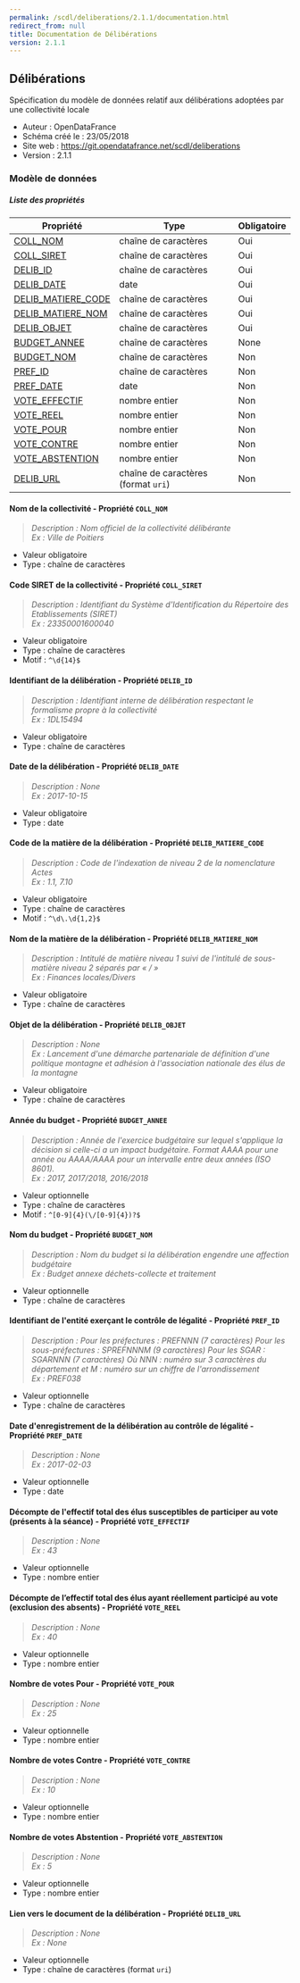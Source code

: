 ```yaml
---
permalink: /scdl/deliberations/2.1.1/documentation.html
redirect_from: null
title: Documentation de Délibérations
version: 2.1.1
---
```


## Délibérations

Spécification du modèle de données relatif aux délibérations adoptées par une collectivité locale

- Auteur : OpenDataFrance
- Schéma créé le : 23/05/2018
- Site web : https://git.opendatafrance.net/scdl/deliberations
- Version : 2.1.1

### Modèle de données


##### Liste des propriétés
| Propriété | Type | Obligatoire |
| -- | -- | -- |
| [COLL_NOM](#nom-de-la-collectivité---propriété-coll_nom) | chaîne de caractères  | Oui |
| [COLL_SIRET](#code-siret-de-la-collectivité---propriété-coll_siret) | chaîne de caractères  | Oui |
| [DELIB_ID](#identifiant-de-la-délibération---propriété-delib_id) | chaîne de caractères  | Oui |
| [DELIB_DATE](#date-de-la-délibération---propriété-delib_date) | date  | Oui |
| [DELIB_MATIERE_CODE](#code-de-la-matière-de-la-délibération---propriété-delib_matiere_code) | chaîne de caractères  | Oui |
| [DELIB_MATIERE_NOM](#nom-de-la-matière-de-la-délibération---propriété-delib_matiere_nom) | chaîne de caractères  | Oui |
| [DELIB_OBJET](#objet-de-la-délibération---propriété-delib_objet) | chaîne de caractères  | Oui |
| [BUDGET_ANNEE](#année-du-budget---propriété-budget_annee) | chaîne de caractères  | None |
| [BUDGET_NOM](#nom-du-budget---propriété-budget_nom) | chaîne de caractères  | Non |
| [PREF_ID](#identifiant-de-l'entité-exerçant-le-contrôle-de-légalité---propriété-pref_id) | chaîne de caractères  | Non |
| [PREF_DATE](#date-d'enregistrement-de-la-délibération-au-contrôle-de-légalité---propriété-pref_date) | date  | Non |
| [VOTE_EFFECTIF](#décompte-de-l'effectif-total-des-élus-susceptibles-de-participer-au-vote-(présents-à-la-séance)---propriété-vote_effectif) | nombre entier  | Non |
| [VOTE_REEL](#décompte-de-l’effectif-total-des-élus-ayant-réellement-participé-au-vote-(exclusion-des-absents)---propriété-vote_reel) | nombre entier  | Non |
| [VOTE_POUR](#nombre-de-votes-pour---propriété-vote_pour) | nombre entier  | Non |
| [VOTE_CONTRE](#nombre-de-votes-contre---propriété-vote_contre) | nombre entier  | Non |
| [VOTE_ABSTENTION](#nombre-de-votes-abstention---propriété-vote_abstention) | nombre entier  | Non |
| [DELIB_URL](#lien-vers-le-document-de-la-délibération---propriété-delib_url) | chaîne de caractères (format `uri`) | Non |

#### Nom de la collectivité - Propriété `COLL_NOM`

> *Description : Nom officiel de la collectivité délibérante<br/>Ex : Ville de Poitiers*
- Valeur obligatoire
- Type : chaîne de caractères

#### Code SIRET de la collectivité - Propriété `COLL_SIRET`

> *Description : Identifiant du Système d'Identification du Répertoire des Etablissements (SIRET)<br/>Ex : 23350001600040*
- Valeur obligatoire
- Type : chaîne de caractères
- Motif : `^\d{14}$`

#### Identifiant de la délibération - Propriété `DELIB_ID`

> *Description : Identifiant interne de délibération respectant le formalisme propre à la collectivité<br/>Ex : 1DL15494*
- Valeur obligatoire
- Type : chaîne de caractères

#### Date de la délibération - Propriété `DELIB_DATE`

> *Description : None<br/>Ex : 2017-10-15*
- Valeur obligatoire
- Type : date

#### Code de la matière de la délibération - Propriété `DELIB_MATIERE_CODE`

> *Description : Code de l'indexation de niveau 2 de la nomenclature Actes<br/>Ex : 1.1, 7.10*
- Valeur obligatoire
- Type : chaîne de caractères
- Motif : `^\d\.\d{1,2}$`

#### Nom de la matière de la délibération - Propriété `DELIB_MATIERE_NOM`

> *Description : Intitulé de matière niveau 1 suivi de l'intitulé de sous-matière niveau 2 séparés par « / »<br/>Ex : Finances locales/Divers*
- Valeur obligatoire
- Type : chaîne de caractères

#### Objet de la délibération - Propriété `DELIB_OBJET`

> *Description : None<br/>Ex : Lancement d'une démarche partenariale de définition d'une politique montagne et adhésion à l'association nationale des élus de la montagne*
- Valeur obligatoire
- Type : chaîne de caractères

#### Année du budget - Propriété `BUDGET_ANNEE`

> *Description : Année de l'exercice budgétaire sur lequel s'applique la décision si celle-ci a un impact budgétaire. Format AAAA pour une année ou AAAA/AAAA pour un intervalle entre deux années (ISO 8601).<br/>Ex : 2017, 2017/2018, 2016/2018*
- Valeur optionnelle
- Type : chaîne de caractères
- Motif : `^[0-9]{4}(\/[0-9]{4})?$`

#### Nom du budget - Propriété `BUDGET_NOM`

> *Description : Nom du budget si la délibération engendre une affection budgétaire<br/>Ex : Budget annexe déchets-collecte et traitement*
- Valeur optionnelle
- Type : chaîne de caractères

#### Identifiant de l'entité exerçant le contrôle de légalité - Propriété `PREF_ID`

> *Description : Pour les préfectures : PREFNNN (7 caractères)
Pour les sous-préfectures : SPREFNNNM (9 caractères)
Pour les SGAR : SGARNNN (7 caractères)
Où NNN : numéro sur 3 caractères du département et M : numéro sur un chiffre de l'arrondissement<br/>Ex : PREF038*
- Valeur optionnelle
- Type : chaîne de caractères

#### Date d'enregistrement de la délibération au contrôle de légalité - Propriété `PREF_DATE`

> *Description : None<br/>Ex : 2017-02-03*
- Valeur optionnelle
- Type : date

#### Décompte de l'effectif total des élus susceptibles de participer au vote (présents à la séance) - Propriété `VOTE_EFFECTIF`

> *Description : None<br/>Ex : 43*
- Valeur optionnelle
- Type : nombre entier

#### Décompte de l’effectif total des élus ayant réellement participé au vote (exclusion des absents) - Propriété `VOTE_REEL`

> *Description : None<br/>Ex : 40*
- Valeur optionnelle
- Type : nombre entier

#### Nombre de votes Pour - Propriété `VOTE_POUR`

> *Description : None<br/>Ex : 25*
- Valeur optionnelle
- Type : nombre entier

#### Nombre de votes Contre - Propriété `VOTE_CONTRE`

> *Description : None<br/>Ex : 10*
- Valeur optionnelle
- Type : nombre entier

#### Nombre de votes Abstention - Propriété `VOTE_ABSTENTION`

> *Description : None<br/>Ex : 5*
- Valeur optionnelle
- Type : nombre entier

#### Lien vers le document de la délibération - Propriété `DELIB_URL`

> *Description : None<br/>Ex : None*
- Valeur optionnelle
- Type : chaîne de caractères (format `uri`)